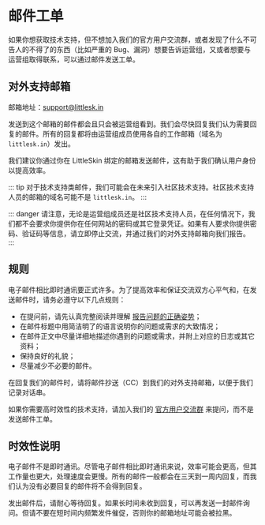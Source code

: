 # 邮件工单

如果你想获取技术支持，但不想加入我们的官方用户交流群，或者发现了什么不可告人的不得了的东西（比如严重的 Bug、漏洞）想要告诉运营组，又或者想要与运营组取得联系，可以通过邮件发送工单。

## 对外支持邮箱

邮箱地址：[support@littlesk.in](mailto:support@littlesk.in)

发送到这个邮箱的邮件都会且只会被运营组看到。我们会尽快回复我们认为需要回复的邮件。所有的回复都将由运营组成员使用各自的工作邮箱（域名为 `littlesk.in`）发出。

我们建议你通过你在 LittleSkin 绑定的邮箱发送邮件，这有助于我们确认用户身份以提高效率。

::: tip
对于技术支持类邮件，我们可能会在未来引入社区技术支持。社区技术支持人员的邮箱的域名可能不是 `littlesk.in`。
:::

::: danger
请注意，无论是运营组成员还是社区技术支持人员，在任何情况下，我们都不会要求你提供你在任何网站的密码或其它登录凭证。如果有人要求你提供密码、验证码等信息，请立即停止交流，并通过我们的对外支持邮箱向我们报告。
:::

## 规则

电子邮件相比即时通讯要正式许多。为了提高效率和保证交流双方心平气和，在发送邮件时，请务必遵守以下几点规则：

- 在提问前，请先认真完整阅读并理解 [报告问题的正确姿势](/report.html)；
- 在邮件标题中用简洁明了的语言说明你的问题或需求的大致情况；
- 在邮件正文中尽量详细地描述你遇到的问题或需求，并附上对应的日志或其它资料；
- 保持良好的礼貌；
- 尽量减少不必要的邮件。

在回复我们的邮件时，请将邮件抄送（CC）到我们的对外支持邮箱，以便于我们记录对话串。

如果你需要高时效性的技术支持，请加入我们的 [官方用户交流群](/user-group.html) 来提问，而不是发送邮件工单。

## 时效性说明

电子邮件不是即时通讯。尽管电子邮件相比即时通讯来说，效率可能会更高，但其工作量也更大，处理速度会更慢。所有的邮件一般都会在三天到一周内回复，而我们认为没有必要回复的邮件将不会得到回复。

发出邮件后，请耐心等待回复。如果长时间未收到回复，可以再发送一封邮件询问。但请不要在短时间内频繁发件催促，否则你的邮箱地址可能会被拉黑。